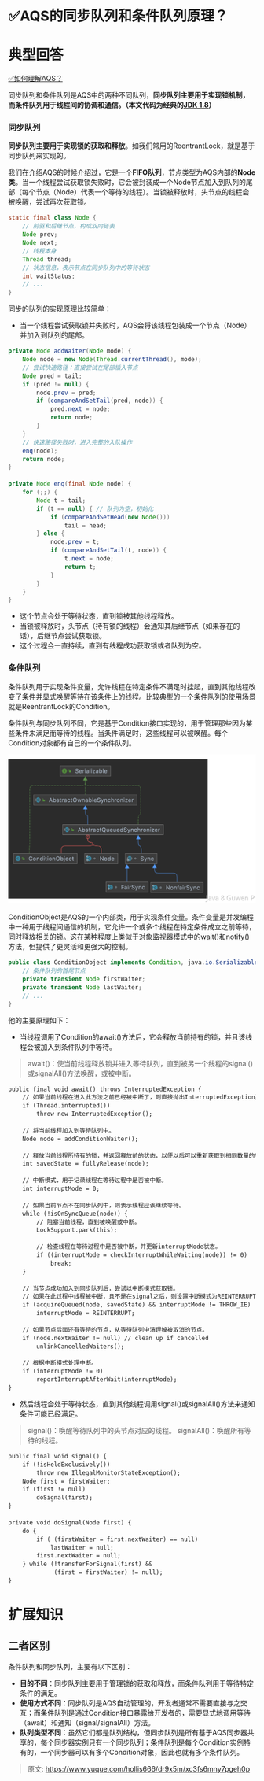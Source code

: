 # ✅AQS的同步队列和条件队列原理？


# 典型回答

[✅如何理解AQS？](https://www.yuque.com/hollis666/dr9x5m/qka9yt?view=doc_embed)

同步队列和条件队列是AQS中的两种不同队列，**同步队列主要用于实现锁机制，而条件队列用于线程间的协调和通信。（本文代码为经典的**[**JDK 1.8**](https://github.com/zxiaofan/JDK/blob/master/JDK1.8/src/java/util/concurrent/locks/AbstractQueuedSynchronizer.java#L1830)**）**


### 同步队列

**同步队列主要用于实现锁的获取和释放**。如我们常用的ReentrantLock，就是基于同步队列来实现的。

我们在介绍AQS的时候介绍过，它是一个**FIFO队列**，节点类型为AQS内部的**Node类**。当一个线程尝试获取锁失败时，它会被封装成一个Node节点加入到队列的尾部（每个节点（Node）代表一个等待的线程）。当锁被释放时，头节点的线程会被唤醒，尝试再次获取锁。

```java
static final class Node {
    // 前驱和后继节点，构成双向链表
    Node prev;
    Node next;
    // 线程本身
    Thread thread;
    // 状态信息，表示节点在同步队列中的等待状态
    int waitStatus;
    // ...
}
```

同步的队列的实现原理比较简单：

- 当一个线程尝试获取锁并失败时，AQS会将该线程包装成一个节点（Node）并加入到队列的尾部。

```java
private Node addWaiter(Node mode) {
    Node node = new Node(Thread.currentThread(), mode);
    // 尝试快速路径：直接尝试在尾部插入节点
    Node pred = tail;
    if (pred != null) {
        node.prev = pred;
        if (compareAndSetTail(pred, node)) {
            pred.next = node;
            return node;
        }
    }
    // 快速路径失败时，进入完整的入队操作
    enq(node);
    return node;
}

private Node enq(final Node node) {
    for (;;) {
        Node t = tail;
        if (t == null) { // 队列为空，初始化
            if (compareAndSetHead(new Node()))
                tail = head;
        } else {
            node.prev = t;
            if (compareAndSetTail(t, node)) {
                t.next = node;
                return t;
            }
        }
    }
}
```

- 这个节点会处于等待状态，直到锁被其他线程释放。
- 当锁被释放时，头节点（持有锁的线程）会通知其后继节点（如果存在的话），后继节点尝试获取锁。
- 这个过程会一直持续，直到有线程成功获取锁或者队列为空。


### 条件队列

条件队列用于实现条件变量，允许线程在特定条件不满足时挂起，直到其他线程改变了条件并显式唤醒等待在该条件上的线程。比较典型的一个条件队列的使用场景就是ReentrantLock的Condition。

条件队列与同步队列不同，它是基于Condition接口实现的，用于管理那些因为某些条件未满足而等待的线程。当条件满足时，这些线程可以被唤醒。每个Condition对象都有自己的一个条件队列。

![1704527213375-e9cfffe7-0819-4de8-bd05-1f80449a6876.png](./img/mB6NCMI28_yUgMCR/1704527213375-e9cfffe7-0819-4de8-bd05-1f80449a6876-353417.png)

ConditionObject是AQS的一个内部类，用于实现条件变量。条件变量是并发编程中一种用于线程间通信的机制，它允许一个或多个线程在特定条件成立之前等待，同时释放相关的锁。这在某种程度上类似于对象监视器模式中的wait()和notify()方法，但提供了更灵活和更强大的控制。

```java
public class ConditionObject implements Condition, java.io.Serializable {
    // 条件队列的首尾节点
    private transient Node firstWaiter;
    private transient Node lastWaiter;
    // ...
}

```

他的主要原理如下：

- 当线程调用了Condition的await()方法后，它会释放当前持有的锁，并且该线程会被加入到条件队列中等待。

> await()：使当前线程释放锁并进入等待队列，直到被另一个线程的signal()或signalAll()方法唤醒，或被中断。


```latex
public final void await() throws InterruptedException {
    // 如果当前线程在进入此方法之前已经被中断了，则直接抛出InterruptedException异常。
    if (Thread.interrupted())
        throw new InterruptedException();
    
    // 将当前线程加入到等待队列中。
    Node node = addConditionWaiter();
    
    // 释放当前线程所持有的锁，并返回释放前的状态，以便以后可以重新获取到相同数量的锁。
    int savedState = fullyRelease(node);
    
    // 中断模式，用于记录线程在等待过程中是否被中断。
    int interruptMode = 0;
    
    // 如果当前节点不在同步队列中，则表示线程应该继续等待。
    while (!isOnSyncQueue(node)) {
        // 阻塞当前线程，直到被唤醒或中断。
        LockSupport.park(this);
        
        // 检查线程在等待过程中是否被中断，并更新interruptMode状态。
        if ((interruptMode = checkInterruptWhileWaiting(node)) != 0)
            break;
    }
    
    // 当节点成功加入到同步队列后，尝试以中断模式获取锁。
    // 如果在此过程中线程被中断，且不是在signal之后，则设置中断模式为REINTERRUPT。
    if (acquireQueued(node, savedState) && interruptMode != THROW_IE)
        interruptMode = REINTERRUPT;
    
    // 如果节点后面还有等待的节点，从等待队列中清理掉被取消的节点。
    if (node.nextWaiter != null) // clean up if cancelled
        unlinkCancelledWaiters();
    
    // 根据中断模式处理中断。
    if (interruptMode != 0)
        reportInterruptAfterWait(interruptMode);
}

```

- 然后线程会处于等待状态，直到其他线程调用signal()或signalAll()方法来通知条件可能已经满足。

> signal()：唤醒等待队列中的头节点对应的线程。
> signalAll()：唤醒所有等待的线程。


```latex
public final void signal() {
    if (!isHeldExclusively())
        throw new IllegalMonitorStateException();
    Node first = firstWaiter;
    if (first != null)
        doSignal(first);
}

private void doSignal(Node first) {
    do {
        if ( (firstWaiter = first.nextWaiter) == null)
            lastWaiter = null;
        first.nextWaiter = null;
    } while (!transferForSignal(first) &&
             (first = firstWaiter) != null);
}
```


# 扩展知识


## 二者区别

条件队列和同步队列，主要有以下区别：

- **目的不同**：同步队列主要用于管理锁的获取和释放，而条件队列用于等待特定条件的满足。
- **使用方式不同**：同步队列是AQS自动管理的，开发者通常不需要直接与之交互；而条件队列是通过Condition接口暴露给开发者的，需要显式地调用等待（await）和通知（signal/signalAll）方法。
- **队列类型不同**：虽然它们都是队列结构，但同步队列是所有基于AQS同步器共享的，每个同步器实例只有一个同步队列；条件队列是每个Condition实例特有的，一个同步器可以有多个Condition对象，因此也就有多个条件队列。


> 原文: <https://www.yuque.com/hollis666/dr9x5m/xc3fs6mny7pgeh0p>